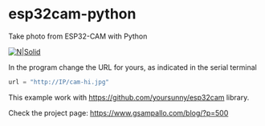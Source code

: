 # esp32cam-python

Take photo from ESP32-CAM with Python

[![N|Solid](http://www.gsampallo.com/wp-content/uploads/2019/09/DSC_0062.jpg)](http://www.gsampallo.com/wp-content/uploads/2019/09/DSC_0062.jpg)

In the program change the URL for yours, as indicated in the serial terminal
```python
url = "http://IP/cam-hi.jpg"
```

This example work with https://github.com/yoursunny/esp32cam library.

Check the project page: https://www.gsampallo.com/blog/?p=500
